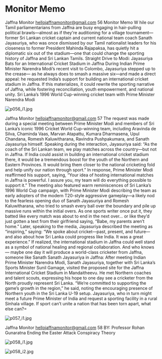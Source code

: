 # Monitor Memo

Jaffna Monitor
hellojaffnamonitor@gmail.com
56
Monitor Memo
W
hile our Tamil parliamentarians from 
Jaffna are busy engaging in hair-pulling 
political brawls—almost as if they're auditioning 
for a village tournament—former Sri Lankan 
cricket captain and current national team coach 
Sanath Jayasuriya, who was once dismissed by 
our Tamil nationalist leaders for his closeness to 
former President Mahinda Rajapaksa, has quietly 
hit a diplomatic six out of the stadium—one that 
could change the sporting history of Jaffna and Sri 
Lankan Tamils.
Straight Drive to Modi: Jayasuriya 
Bats for an International Cricket 
Stadium in Jaffna
During Indian Prime Minister Narendra 
Modi’s recent visit to Colombo, 
Jayasuriya stepped up to the crease—
as he always does to smash a massive 
six—and made a direct appeal: he 
requested India’s support for building 
an international cricket stadium in 
Jaffna. If this materializes, it could 
rewrite the sporting narrative of Jaffna, 
while fostering reconciliation, youth 
empowerment, and national unity.
Sri Lanka’s 1996 World Cup-winning cricket team with Prime Minister Narendra Modi

![p056_i1.jpg](images_out/009_monitor_memo/p056_i1.jpg)

Jaffna Monitor
hellojaffnamonitor@gmail.com
57
The request was made during a special meeting 
between Prime Minister Modi and members of Sri 
Lanka’s iconic 1996 Cricket World Cup-winning 
team, including Aravinda de Silva, Chaminda 
Vaas, Marvan Atapattu, Kumara Dharmasena, 
Upul Chandana, Romesh Kaluwitharana, Ravindra 
Pushpakumara, and Sanath Jayasuriya himself.
Speaking during the interaction, Jayasuriya said: 
“As the coach of the Sri Lankan team, we play 
matches across the country—but not in Jaffna. 
If India could assist in building an international 
cricket stadium there, it would be a tremendous 
boost for the youth of the Northern and Eastern 
Provinces. It would bring them closer to the 
national cricketing fold and help unify our nation 
through sport.”
In response, Prime Minister Modi reaffirmed his 
support, saying, “Your idea of hosting international 
matches in Jaffna is powerful. I assure you, my 
team will do everything possible to support it.”
The meeting also featured warm reminiscences 
of Sri Lanka’s 1996 World Cup campaign, with 
Prime Minister Modi describing the team as early 
adopters of the modern T20-style aggressive 
gameplay—a likely nod to the fearless opening duo 
of Sanath Jayasuriya and Romesh Kaluwitharana, 
who tried to smash every ball over the boundary 
and pile up massive runs within the initial overs. 
As one sports writer once put it, they batted like 
every match was about to end in the next over… 
or like they’d just gotten a text from their girlfriend 
saying, “Babe, my parents aren’t home.”
Later, speaking to the media, Jayasuriya described 
the meeting as “inspiring,” saying: “We spoke about 
cricket—past, present, and future—and also about 
how Sri Lanka could progress like India. It was a 
great experience.”
If realized, the international stadium in Jaffna 
could well stand as a symbol of national healing 
and regional collaboration. And who knows—
maybe one day it will produce a world-class 
cricketer from Jaffna, someone like Sanath 
Sanath Jayasuriya in Jaffna: After meeting Indian 
Prime Minister Narendra Modi, Sanath Jayasuriya, 
together with Sri Lanka’s Sports Minister Sunil 
Gamage, visited the proposed site for the Jaffna 
International Cricket Stadium in Mandaitheevu. He 
met Northern coaches and talent scouts, expressing his 
hope to one day see a cricketer from the North proudly 
represent Sri Lanka. “We’re committed to supporting 
the game’s growth in the region,” he said, noting the 
encouraging presence of Northern youth in the Sri 
Lanka U-19 setup.
Jayasuriya, who in turn might meet 
a future Prime Minister of India and 
request a sporting facility in a rural 
Sinhala village.
If sport can’t unite a nation that has been 
torn apart, what else can?=

![p057_i1.jpg](images_out/009_monitor_memo/p057_i1.jpg)

Jaffna Monitor
hellojaffnamonitor@gmail.com
58
BY: 
Professor Rohan Gunaratna
Ending the 
Easter Attack 
Conspiracy 
Theory

![p058_i1.jpg](images_out/009_monitor_memo/p058_i1.jpg)

![p058_i2.jpg](images_out/009_monitor_memo/p058_i2.jpg)


